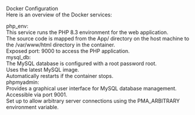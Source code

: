 
Docker Configuration
<br>
Here is an overview of the Docker services:<br>


php_env:<br>
This service runs the PHP 8.3 environment for the web application.<br>
The source code is mapped from the App/ directory on the host machine to the /var/www/html directory in the container.<br>
Exposed port: 9000 to access the PHP application.<br>
mysql_db:<br>
The MySQL database is configured with a root password root.<br>
Uses the latest MySQL image.<br>
Automatically restarts if the container stops.<br>
phpmyadmin:<br>
Provides a graphical user interface for MySQL database management.<br>
Accessible via port 9001.<br>
Set up to allow arbitrary server connections using the PMA_ARBITRARY environment variable.<br>
